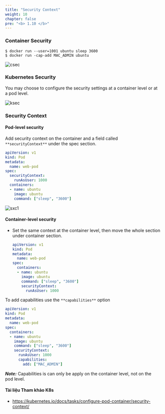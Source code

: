 ```yaml
---
title: "Security Context"
weight: 10
chapter: false
pre: "<b> 1.10 </b>"
---
```


### Container Security
 ```
 $ docker run --user=1001 ubuntu sleep 3600
 $ docker run -cap-add MAC_ADMIN ubuntu
 ```
 
 ![csec](/images/p1/p1-10/csec.PNG)
 
### Kubernetes Security
You may choose to configure the security settings at a container level or at a pod level.

 ![ksec](/images/p1/p1-10/ksec.PNG)

###  Security Context

#### Pod-level security
Add security context on the container and a field called `**securityContext**` under the spec section.

  ```yaml
  apiVersion: v1
  kind: Pod
  metadata:
    name: web-pod
  spec:
    securityContext:
      runAsUser: 1000
    containers:
    - name: ubuntu
      image: ubuntu
      command: ["sleep", "3600"]
  ```
  ![sxc1](/images/p1/p1-10/sxc1.PNG)

#### Container-level security
  
- Set the same context at the container level, then move the whole section under container section.
  
  ```yaml
  apiVersion: v1
  kind: Pod
  metadata:
    name: web-pod
  spec:
    containers:
    - name: ubuntu
      image: ubuntu
      command: ["sleep", "3600"]
      securityContext:
        runAsUser: 1000
  ```

To add capabilities use the `**capabilities**` option

```yaml
apiVersion: v1
kind: Pod
metadata:
  name: web-pod
spec:
  containers:
  - name: ubuntu
    image: ubuntu
    command: ["sleep", "3600"]
    securityContext:
      runAsUser: 1000
      capabilities: 
        add: ["MAC_ADMIN"]
```
**_Note:_** Capabilities is can only be apply on the container level, not on the pod level.
  
#### Tài liệu Tham khảo K8s
- https://kubernetes.io/docs/tasks/configure-pod-container/security-context/